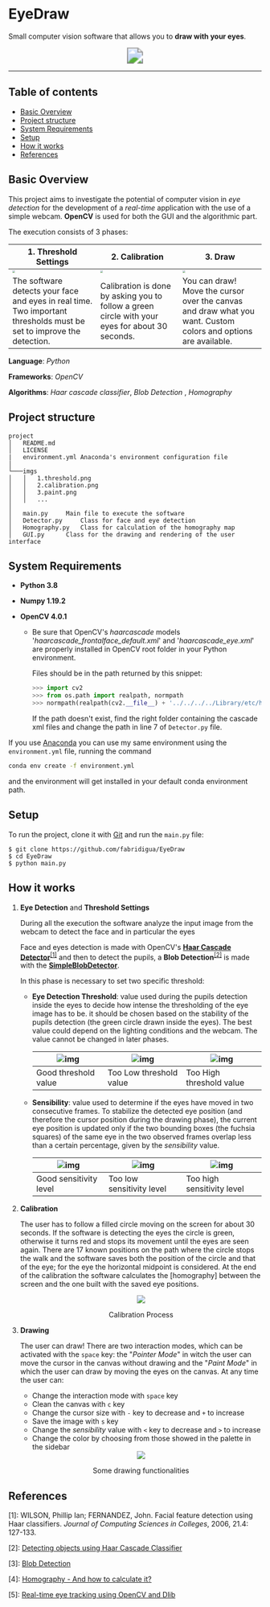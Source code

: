 # EyeDraw
Small computer vision software that allows you to **draw with your eyes**.

<div align="center">
    <img src="imgs\example_paint.gif" style="zoom:200%;" /> 
</div>



***

## Table of contents

* [Basic Overview](#basic-overview)
* [Project structure](#project-structure)
* [System Requirements](#system-requirements)
* [Setup](#setup)
* [How it works](#how-it-works)
* [References](#references)

## Basic Overview
This project aims to investigate the potential of computer vision in *eye detection* for the development of a *real-time* application with the use of a simple webcam. **OpenCV** is used for both the GUI and the algorithmic part. 

The execution consists of 3 phases:

| 1. Threshold Settings                                        | 2. Calibration                                               | 3. Draw                                                      |
| ------------------------------------------------------------ | ------------------------------------------------------------ | ------------------------------------------------------------ |
| <img src="imgs/1.threshold.png" style="zoom:33%;" />         | <img src="imgs/2.calibration.png" style="zoom:33%;" />       | <img src="imgs/3.paint.png" style="zoom:33%;" />             |
| The software detects your face and eyes in real time. Two important thresholds must be set to improve the detection. | Calibration is done by asking you to follow a green circle with your eyes for about 30 seconds. | You can draw! Move the cursor over the canvas and draw what you want. Custom colors and options are available. |

**Language**: *Python*

**Frameworks**: *OpenCV*

**Algorithms**: *Haar cascade classifier*, *Blob Detection* , *Homography*

## Project structure

```
project
│   README.md
│   LICENSE
|   environment.yml	Anaconda's environment configuration file
│
└───imgs
│   │   1.threshold.png
│   │   2.calibration.png
│   │   3.paint.png
│   │   ...
│	
│   main.py		Main file to execute the software
│   Detector.py		Class for face and eye detection			
│   Homography.py	Class for calculation of the homography map
│   GUI.py		Class for the drawing and rendering of the user interface 			
```

## System Requirements

- **Python 3.8**

- **Numpy 1.19.2**

- **OpenCV 4.0.1** 

  - Be sure  that OpenCV's *haarcascade* models '*haarcascade_frontalface_default.xml*' and '*haarcascade_eye.xml*' are properly installed in OpenCV root folder in your Python environment. 

    Files should be in the path returned by this snippet:

    ```python
    >>> import cv2
    >>> from os.path import realpath, normpath
    >>> normpath(realpath(cv2.__file__) + '../../../../Library/etc/haarcascades/')
    ```

    If the path doesn't exist, find the right folder containing the cascade xml files and change the path in line 7 of `Detector.py` file. 

If you use [Anaconda] you can use my same environment using the `environment.yml` file, running the command

[Anaconda]: https://www.anaconda.com/

```bash
conda env create -f environment.yml
```

and the environment will get installed in your default conda environment path.

## Setup

To run the project, clone it with [Git] and run the `main.py` file:

[Git]: https://git-scm.com/downloads	"Git download page"

```
$ git clone https://github.com/fabridigua/EyeDraw
$ cd EyeDraw
$ python main.py
```

## How it works
1. **Eye Detection** and **Threshold Settings**

   During all the execution the software analyze the input image from the webcam to detect the face and in particular the eyes

   Face and eyes detection is made with OpenCV's **[Haar Cascade Detector]**<sup>[[1]](#haar_ref)</sup>  and then to detect the pupils, a **Blob Detection**<sup>[[2]](#blob_ref)</sup>   is made with the **[SimpleBlobDetector]**.

   [Haar Cascade Detector]: https://docs.opencv.org/3.4/db/d28/tutorial_cascade_classifier.html	"Haar Cascade Detector Explanation"
   [SimpleBlobDetector]:  https://docs.opencv.org/4.0.1/d0/d7a/classcv_1_1SimpleBlobDetector.html#details "cv::SimpleBlobDetector Class Reference"

   In this phase is necessary to set two specific threshold:

   - **Eye Detection Threshold**: value used during the pupils detection inside the eyes to decide how intense the thresholding of the eye image has to be. it should be chosen based on the stability of the pupils detection (the green circle drawn inside the eyes). The best value could depend on the lighting conditions and the webcam. The value cannot be changed in later phases. 

     | ![img](imgs/good_thresh.png) | ![img](imgs/low_thresh.png) | ![img](imgs/high_thresh.png) |
     | ---------------------------- | --------------------------- | ---------------------------- |
     | Good threshold value         | Too Low threshold value     | Too High threshold value     |

     

   - **Sensibility**: value used to determine if the eyes have moved in two consecutive frames. To stabilize the detected eye position (and therefore the cursor position during the drawing phase), the current eye position is updated only if the two bounding boxes (the fuchsia squares) of the same eye in the two observed frames overlap less than a certain percentage, given by the *sensibility* value. 

     | ![img](imgs/good_sensitivity.gif) | ![img](imgs/low_sensitivity.gif) | ![img](imgs/high_sensitivity.gif) |
     | --------------------------------- | -------------------------------- | --------------------------------- |
     | Good sensitivity level            | Too low sensitivity level        | Too high sensitivity level        |

2. **Calibration**

   The user has to follow a filled circle moving on the screen for about 30 seconds. If the software is detecting the eyes the circle is green, otherwise it turns red and stops its movement until the eyes are seen again. There are 17 known positions on the path where the circle stops the walk and the software saves both the position of the circle and that of the eye; for the eye the horizontal midpoint is considered.  At the end of the calibration the software calculates the [homography] between the screen and the one built with the saved eye positions.

   <center>
       <div align="center">        
           <img src="imgs\calibration.gif" style="zoom:100%;" /> 
           <p>Calibration Process</p>
       </div>
   </center>
   
3. **Drawing**

   The user can draw! There are two interaction modes, which can be activated with the `space` key: the "*Pointer Mode*" in witch the user can move the cursor in the canvas without drawing and the "*Paint Mode*" in which the user can draw by moving the eyes on the canvas. At any time the user can:

   - Change the interaction mode with `space` key
   - Clean the canvas with `c` key
   - Change the cursor size with `-` key to decrease and `+` to increase 
   - Save the image with `s` key
   - Change the *sensibility* value with `<` key to decrease and `>` to increase
   - Change the color by choosing from those showed in the palette in the sidebar

   <center>
       <div align="center">
           <img src="imgs\face_paint.gif" style="zoom:100%;" /> 
           <p>Some drawing functionalities</p>
       </div>
   </center>
   
   

## References
<a name="haar_ref">[1]</a>: WILSON, Phillip Ian; FERNANDEZ, John. Facial feature detection using Haar classifiers. *Journal of Computing Sciences in Colleges*, 2006, 21.4: 127-133.

<a name="haar_ref">[2]</a>:  [Detecting objects using Haar Cascade Classifier]

[Detecting objects using Haar Cascade Classifier]: https://towardsdatascience.com/computer-vision-detecting-objects-using-haar-cascade-classifier-4585472829a9	"Detecting objects using Haar Cascade Classifier"

<a name="blob_ref">[3]</a>:  [Blob Detection]

[Blob Detection]: https://medium.com/image-processing-in-robotics/blob-detection-309226a3ea5b	"Blob Detection"

<a name="homo_ref">[4]</a>:  [Homography - And how to calculate it?]

[Homography - And how to calculate it?]: https://medium.com/all-things-about-robotics-and-computer-vision/homography-and-how-to-calculate-it-8abf3a13ddc5	"Homography - And how to calculate it?"

<a name="dlib_ref">[5]</a>:  [Real-time eye tracking using OpenCV and Dlib]

[Real-time eye tracking using OpenCV and Dlib]: https://towardsdatascience.com/real-time-eye-tracking-using-opencv-and-dlib-b504ca724ac6	"Real-time eye tracking using OpenCV and Dlib"

